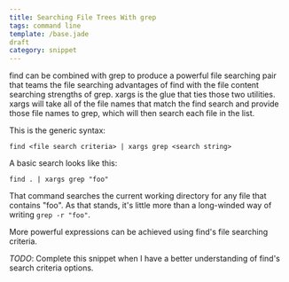```yaml
---
title: Searching File Trees With grep
tags: command line
template: /base.jade
draft
category: snippet
---
```


find can be combined with grep to produce a powerful file searching pair that teams the file searching advantages of find with the file content searching strengths of grep. xargs is the glue that ties those two utilities. xargs will take all of the file names that match the find search and provide those file names to grep, which will then search each file in the list.

This is the generic syntax:

```
find <file search criteria> | xargs grep <search string>
```

A basic search looks like this:

```
find . | xargs grep "foo"
```

That command searches the current working directory for any file that contains "foo". As that stands, it's little more than a long-winded way of writing `grep -r "foo"`. 

More powerful expressions can be achieved using find's file searching criteria. 

*TODO*: Complete this snippet when I have a better understanding of find's search criteria options.
